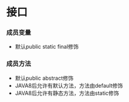 # 接口

### 成员变量

* 默认public static final修饰

### 成员方法

* 默认public abstract修饰
* JAVA8后允许有默认方法，方法由default修饰
* JAVA8后允许有静态方法，方法由static修饰

